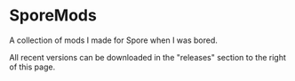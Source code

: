 # SporeMods
A collection of mods I made for Spore when I was bored.

All recent versions can be downloaded in the "releases" section to the right of this page.
